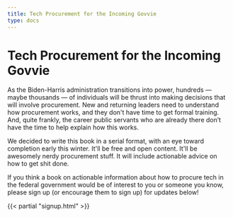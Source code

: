 ```yaml
---
title: Tech Procurement for the Incoming Govvie
type: docs
---
```


# Tech Procurement for the Incoming Govvie

As the Biden-Harris administration transitions into power, hundreds — maybe thousands — of individuals will be thrust into making decisions that will involve procurement. New and returning leaders need to understand how procurement works, and they don't have time to get formal training. And, quite frankly, the career public servants who are already there don’t have the time to help explain how this works.

We decided to write this book in a serial format, with an eye toward completion early this winter. It'll be free and open content. It'll be awesomely nerdy procurement stuff. It will include actionable advice on how to get shit done.

If you think a book on actionable information about how to procure tech in the federal government would be of interest to you or someone you know, please sign up (or encourage them to sign up) for updates below!

{{< partial "signup.html" >}}
